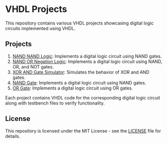 # VHDL Projects

This repository contains various VHDL projects showcasing digital logic circuits implemented using VHDL.

## Projects

1. [NAND NAND Logic](https://github.com/sadegh15khedry/VHDLProjects/tree/master/NAND_NAND_Logic): Implements a digital logic circuit using NAND gates.
2. [NAND OR Negation Logic](https://github.com/sadegh15khedry/VHDLProjects/tree/master/NAND_OR_Negation_Logic): Implements a digital logic circuit using NAND, OR, and NOT gates.
3. [XOR AND Gate Simulator](https://github.com/sadegh15khedry/VHDLProjects/tree/master/XOR_AND_Gate_Simulator): Simulates the behavior of XOR and AND gates.
4. [NAND Gate](https://github.com/sadegh15khedry/VHDLProjects/tree/master/nand): Implements a digital logic circuit using NAND gates.
5. [OR Gate](https://github.com/sadegh15khedry/VHDLProjects/tree/master/or): Implements a digital logic circuit using OR gates.

Each project contains VHDL code for the corresponding digital logic circuit along with testbench files to verify functionality.

## License

This repository is licensed under the MIT License - see the [LICENSE](LICENSE) file for details.
